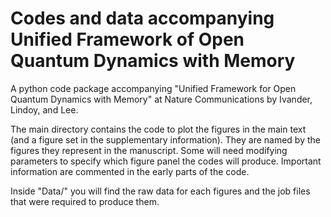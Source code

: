 # Codes and data accompanying Unified Framework of Open Quantum Dynamics with Memory
A python code package accompanying "Unified Framework for Open Quantum Dynamics with Memory" at Nature Communications by Ivander, Lindoy, and Lee.

The main directory contains the code to plot the figures in the main text (and a figure set in the supplementary information). They are named by the figures they represent in the manuscript. Some will need modifying parameters to specify which figure panel the codes will produce. Important information are commented in the early parts of the code.

Inside "Data/" you will find the raw data for each figures and the job files that were required to produce them.
